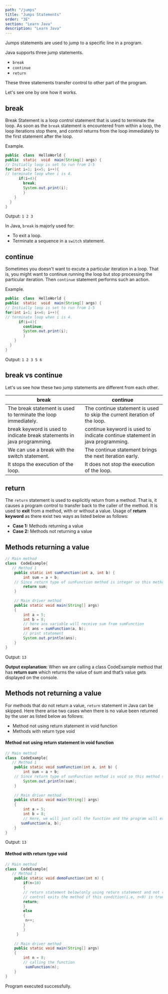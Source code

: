 ```yaml
---
path: "/jumps"
title: "Jumps Statements"
order: "3E"
section: "Learn Java"
description: "Learn Java"
---
```


Jumps statements are used to jump to a specific line in a program. 

Java supports three jump statements.
 - `break`
 - `continue` 
 - `return`
 
 These three statements transfer control to other part of the program.
 
Let's see one by one how it works.

## **break**
Break Statement is a loop control statement that is used to terminate the loop. As soon as the  `break` statement is encountered from within a loop, the loop iterations stop there, and control returns from the loop immediately to the first statement after the loop.

Example.
```java
public  class  HelloWorld {
public  static  void  main(String[] args) {
// Initially loop is set to run from 1-5
for(int i=1; i<=5; i++){
// terminate loop when i is 4.
      if(i=4){
        break;
        System.out.print(i);
        }
    }
  }
}

```
Output:    `1 2 3`

In Java, `break` is majorly used for:
- To exit a loop.
- Terminate a sequence in a `switch` statement.

## **continue**
Sometimes you doesn't want to excute a particular iteration in a loop. That is, you might want to continue running the loop but stop processing the  particular iteration. Then `continue` statement performs such an action.

Example.
```java
public  class  HelloWorld {
public  static  void  main(String[] args) {
// Initially loop is set to run from 1-5
for(int i=1; i<=6; i++){
// terminate loop when i is 4.
      if(i=4){
        continue;
        System.out.print(i);
        }
    }
  }
}

```
Output:   `1 2 3 5 6`

## **break vs continue**
Let's us see how these two jump statements are different from each other.


| break             | continue                                                                |
| ----------------- | --------------- |
|The break statement is used to terminate the loop immediately. | The continue statement is used to skip the current iteration of the loop.|
| break keyword is used to indicate break statements in java programming. | continue keyword is used to indicate continue statement in java programming.|
| We can use a break with the switch statement. | The continue statement brings the next iteration early. |
| It stops the execution of the loop. | It does not stop the execution of the loop.|



## **return**
The `return` statement is used to explicitly return from a method. That is, it causes a program control to transfer back to the caller of the method.
It is used to **exit** from a method, with or without a value. Usage of **return keyword** as there exist two ways as listed below as follows:

-   **Case 1:**  Methods returning a value
-   **Case 2:**  Methods not returning a value


##  **Methods returning a value**
```java
// Main method
class  CodeExample{
   // Method 1
	public static int sumFunction(int a, int b) {
		int sum = a + b;
	// Since return type of sunFunction method is integer so this method should return integer value	
		return sum;
	}
	
	// Main driver method
	public static void main(String[] args)
	{
	    int a = 5;
	    int b = 8;
	    // here ans variable will receive sum from sumFunction
		int ans = sumFunction(a, b);
		// print statement
		System.out.println(ans);
	}
}

```
Output:  `13`

**Output explanation:**  When  we are calling a class CodeExample method that has **return sum** which returns the value of sum and that’s value gets displayed on the console.

##  **Methods not returning a value**
For methods that do not return a value, `return` statement in Java can be skipped. Here there arise two cases when there is no value been returned by the user as listed below as follows:
-  Method not using return statement in void function
- Methods with return type void

#### Method not using return statement in void function
```java
// Main method
class  CodeExample{
   // Method 1
	public static void sumFunction(int a, int b) {
		int sum = a + b;
	// Since return type of sunFunction method is void so this method should not return any value.	
		System.out.println(sum);
	}
	
	// Main driver method
	public static void main(String[] args)
	{
	    int a = 5;
	    int b = 8;
	    // Here, we will just call the function and the program will execute successfully.
	   sumFunction(a, b);
	}
}
```
Output:  `13`

#### Method with return type void
```java
// Main method
class  CodeExample{
   // Method 1
	public static void demoFunction(int n) {
		if(n<10)
		{
		// return statement below(only using return statement and not returning anything)
        // control exits the method if this condition(i.e, n<9) is true.
		return;
		}
		else
		{
		 n++;
		}
		}
	 }
	
	// Main driver method
	public static void main(String[] args)
	{
	    int n = 8;
	    // calling the function
	     sumFunction(n);
	}
}
```
Program executed successfully. 

